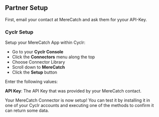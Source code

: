 
## Partner Setup

First, email your contact at MereCatch and ask them for yyour API-Key.

### Cyclr Setup

Setup your MereCatch App within Cyclr:

*   Go to your **Cyclr Console**
*   Click the **Connectors** menu along the top
*   Choose Connector Library
*   Scroll down to **MereCatch**
*   Click the **Setup** button

Enter the following values:

**API Key**:  The API Key that was provided by your MereCatch contact.

Your MereCatch Connector is now setup! You can test it by installing it in one of your Cyclr accounts and executing one of the methods to confirm it can return some data.
